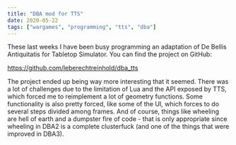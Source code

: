 ```yaml
---
title: "DBA mod for TTS"
date: 2020-05-22
tags: ["wargames", "programming", "tts", "dba"]
---
```


These last weeks I have been busy programming an adaptation of De Bellis Antiquitatis for Tabletop Simulator. You can find the project on GitHub:

https://github.com/leberechtreinhold/dba_tts

The project ended up being way more interesting that it seemed. There was a lot of challenges due to the limitation of Lua and the API exposed by TTS, which forced me to reimplement a lot of geometry functions. Some functionality is also pretty forced, like some of the UI, which forces to do several steps divided among frames. And of course, things like wheeling are hell of earth and a dumpster fire of code - that is only appropriate since wheeling in DBA2 is a complete clusterfuck (and one of the things that were improved in DBA3).